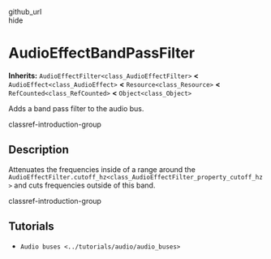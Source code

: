 github\_url  
hide

# AudioEffectBandPassFilter

**Inherits:** `AudioEffectFilter<class_AudioEffectFilter>` **&lt;**
`AudioEffect<class_AudioEffect>` **&lt;** `Resource<class_Resource>`
**&lt;** `RefCounted<class_RefCounted>` **&lt;** `Object<class_Object>`

Adds a band pass filter to the audio bus.

classref-introduction-group

## Description

Attenuates the frequencies inside of a range around the
`AudioEffectFilter.cutoff_hz<class_AudioEffectFilter_property_cutoff_hz>`
and cuts frequencies outside of this band.

classref-introduction-group

## Tutorials

-   `Audio buses <../tutorials/audio/audio_buses>`

